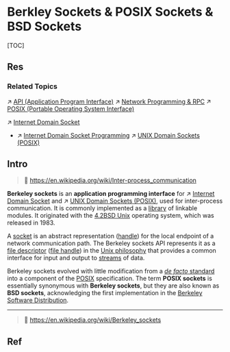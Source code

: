 # Berkley Sockets & POSIX Sockets & BSD Sockets

[TOC]



## Res
### Related Topics
↗ [API (Application Program Interface)](../../../../Computer%20Interfaces/API%20(Application%20Program%20Interface).md)
↗ [Network Programming & RPC](../../../../../🏎️%20Computer%20Networking%20and%20Communication/Network%20Programming%20&%20RPC/Network%20Programming%20&%20RPC.md)
↗ [POSIX (Portable Operating System Interface)](../../../../Computer%20Interfaces/System%20Call%20Interfaces%20(SCI)/POSIX%20(Portable%20Operating%20System%20Interface).md)

↗ [Internet Domain Socket](../../../OS%20IO%20System/IO%20Generality%20(via%20Abstraction)/🛜%20Network%20Sockets/Internet%20Domain%20Socket.md)
- ↗ [Internet Domain Socket Programming](../../../../../🏎️%20Computer%20Networking%20and%20Communication/Network%20Programming%20&%20RPC/Internet%20Domain%20Socket%20Programming/Internet%20Domain%20Socket%20Programming.md)
↗ [UNIX Domain Sockets (POSIX)](🌉%20Internal%20Sockets/UNIX%20Domain%20Sockets%20(POSIX).md)



## Intro
> 🔗 https://en.wikipedia.org/wiki/Inter-process_communication

**Berkeley sockets** is an **application programming interface** for ↗ [Internet Domain Socket](../../../OS%20IO%20System/IO%20Generality%20(via%20Abstraction)/🛜%20Network%20Sockets/Internet%20Domain%20Socket.md) and ↗ [UNIX Domain Sockets (POSIX)](🌉%20Internal%20Sockets/UNIX%20Domain%20Sockets%20(POSIX).md), used for inter-process communication. It is commonly implemented as a [library](https://en.wikipedia.org/wiki/Library_(computing)) of linkable modules. It originated with the [4.2BSD Unix](https://en.wikipedia.org/wiki/History_of_the_Berkeley_Software_Distribution#4BSD) operating system, which was released in 1983.

A [socket](https://en.wikipedia.org/wiki/Network_socket) is an abstract representation ([handle](https://en.wikipedia.org/wiki/Handle_(computing))) for the local endpoint of a network communication path. The Berkeley sockets API represents it as a [file descriptor](https://en.wikipedia.org/wiki/File_descriptor) ([file handle](https://en.wikipedia.org/wiki/File_handle)) in the [Unix philosophy](https://en.wikipedia.org/wiki/Unix_philosophy) that provides a common interface for input and output to [streams](https://en.wikipedia.org/wiki/Standard_streams) of data.

Berkeley sockets evolved with little modification from a [*de facto* standard](https://en.wikipedia.org/wiki/De_facto_standard) into a component of the [POSIX](https://en.wikipedia.org/wiki/POSIX) specification. The term **POSIX sockets** is essentially synonymous with **Berkeley sockets**, but they are also known as **BSD sockets**, acknowledging the first implementation in the [Berkeley Software Distribution](https://en.wikipedia.org/wiki/Berkeley_Software_Distribution).


---
> 🔗 https://en.wikipedia.org/wiki/Berkeley_sockets



## Ref

